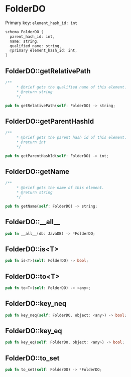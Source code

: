 # FolderDO

Primary key: `element_hash_id: int`

```rust
schema FolderDO {
  parent_hash_id: int,
  name: string,
  qualified_name: string,
  @primary element_hash_id: int,
}
```
## FolderDO::getRelativePath

```rust
/**
     * @brief gets the qualified name of this element.
     * @return string
     */
```
```rust
pub fn getRelativePath(self: FolderDO) -> string;
```
## FolderDO::getParentHashId

```rust
/**
     * @brief gets the parent hash id of this element.
     * @return int
     */
```
```rust
pub fn getParentHashId(self: FolderDO) -> int;
```
## FolderDO::getName

```rust
/**
     * @brief gets the name of this element.
     * @return string
     */
```
```rust
pub fn getName(self: FolderDO) -> string;
```
## FolderDO::\_\_all\_\_

```rust
pub fn __all__(db: JavaDB) -> *FolderDO;
```
## FolderDO::is\<T\>

```rust
pub fn is<T>(self: FolderDO) -> bool;
```
## FolderDO::to\<T\>

```rust
pub fn to<T>(self: FolderDO) -> <any>;
```
## FolderDO::key\_neq

```rust
pub fn key_neq(self: FolderDO, object: <any>) -> bool;
```
## FolderDO::key\_eq

```rust
pub fn key_eq(self: FolderDO, object: <any>) -> bool;
```
## FolderDO::to\_set

```rust
pub fn to_set(self: FolderDO) -> *FolderDO;
```
